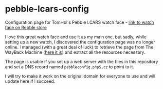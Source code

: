 # pebble-lcars-config
Configuration page for TomHol's Pebble LCARS watch face - [link to watch face on Rebble store](https://store-beta.rebble.io/app/54730439c13ebf214f000052)

I love this great watch face and use it as my main one, but sadly, while setting up a new watch, I discovered the configuration page was no longer online.
I managed (with a great deal of luck) to retrieve the page from The WayBack Machine ([here it is](ttps://web.archive.org/web/20161209152638/http://pebbleconfig.php5.cz/lcars6.html)) and extract all the resources necessary.

The page is usable if you set up a web server with the files in this repository and set a DNS record named `pebbleconfig.php5.cz` to point to it.

I will try to make it work on the original domain for everyone to use and will update here if I succeed.
